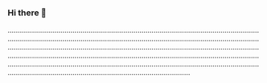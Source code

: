 ### Hi there 👋

......................................................................................................................................................................................................................................................................................................................................................................................................................................................................................................................................................................................................................................................................................................................................